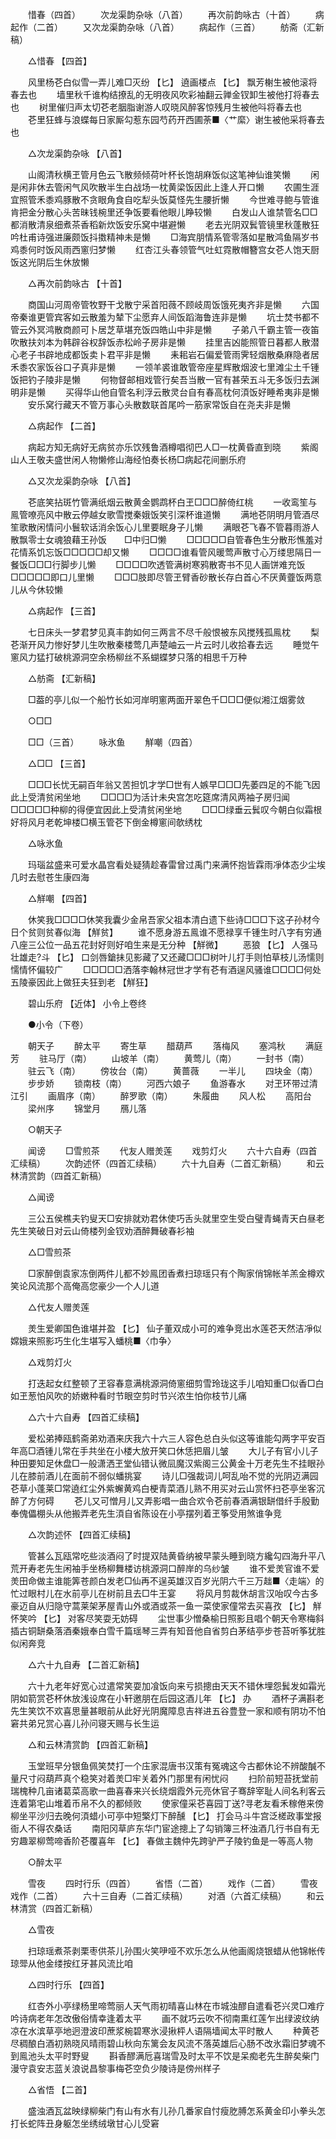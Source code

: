 <!-- { "loadSidebar": true } -->
　　惜春（四首） 
　　次龙渠韵杂咏（八首） 
　　再次前韵咏古（十首） 
　　病起作（二首） 
　　又次龙渠韵杂咏（八首） 
　　病起作（三首） 
　　舫斋（汇新稿） 

　　△惜春 【四首】 

　　风里杨芲白似雪一弄儿难□灭纷 【匕】 遶画楼点 【匕】 飘芳榭生被他滚将春去也 
　　墙里秋千谁构结撩乱的无明夜风吹彩袖翻云亸金钗卸生被他打将春去也 
　　树里催归声太切芲老胭脂谢游人叹晓风醉客惊残月生被他呌将春去也 
　　芲里狂蜂与浪蝶每日家厮勾惹东园芍药开西圃荼■〈艹縻〉谢生被他采将春去也 

　　△次龙渠韵杂咏 【八首】 

　　山阁清秋横玊管月色云飞散频倾荷叶杯长饱胡麻饭似这笔神仙谁笑懒 
　　闲是闲非休去管闲气风吹散半生白战场一枕黄梁饭因此上逢人开口懒 
　　农圃生涯宜照管禾黍鸡豚散不贪眼角食自吃犁头饭莫怪先生腰折懒 
　　今世难寻鲍与管谁肯把金分散心头苦昧钱椀里还争饭要看他眼儿睁较懒 
　　白发山人谁禁管名□□都消散清泉细煮茶香稻新炊饭安乐窝中堪避懒 
　　老去光阴双鬂管镜里秋蓬散狂吟杜甫诗强进廉颇饭抖擞精神未是懒 
　　□海宾朋情系管零落如星散鸿鱼隔岁书鸡黍何时饭风雨西窻归梦懒 
　　红杏江头春领管气吐虹霓散帽簪宫女芲人饱天厨饭这光阴后生休放懒 

　　△再次前韵咏古 【十首】 

　　商国山河周帝管牧野干戈散宁采首阳薇不顾岐周饭饿死夷齐非是懒 
　　六国帝秦谁更管宾客如云散羞为辇下尘愿弃人间饭蹈海鲁连非是懒 
　　坑士焚书都不管云外冥鸿散商颜可卜居芝草堪充饭四皓山中非是懒 
　　子弟八千霸主管一夜笛吹散扶刘本为韩辟谷权辞饭赤松岭子房非是懒 
　　挂里吉凶能照管日暮都人散潜心老子书辟地成都饭卖卜君平非是懒 
　　耒耜岩石偏爱管雨霁轻烟散桑麻隐者居禾黍农家饭谷口子真非是懒 
　　一领羊裘谁敢管帝座星辉散烟波七里滩尘土千锺饭把钓子陵非是懒 
　　何物督邮相戏管行矣吾当散一官有甚荣五斗无多饭归去渊明非是懒 
　　买得华山他自管名利浮云散灵台自有春高枕何湏饭好睡希夷非是懒 
　　安乐窝行藏天不管万事心头散数联首尾吟一筋家常饭自在尧夫非是懒 

　　△病起作 【二首】 

　　病起方知无病好无病贫亦乐饮残鲁酒樽唱彻巴人□一枕黄昏直到晓 
　　紫阁山人王敬夫盛世闲人物懒修山海经怕奏长杨□病起花间删乐府 

　　△又次龙渠韵杂咏 【八首】 

　　芲底笑拈斑竹管满纸烟云散黄金鹦鹉杯白玊□□□醉倚红桃 
　　一收鸾笙与鳯管嘹亮风中散云停越女歌雪搅秦娥饭笑引深杯谁道懒 
　　满地芲阴明月管酒尽笙歌散闲情问小鬟软话消余饭心儿里要眠身子儿懒 
　　满眼芲飞春不管暮雨游人散飘零士女魂狼藉王孙饭　　□中归□懒 
　　□□□□□自管春色生分散形憔羞对花情系饥忘饭□□□□□却又懒 
　　□□□□谁看管风暖莺声散寸心万缕思隔日一餐饭□□□行脚步儿懒 
　　□□□□吹透管满树寒鸦散寄书不见人画饼难充饭□□□□□即口儿里懒 
　　□□□肢即尽管玊臂香砂散长存白首心不厌黄虀饭两意儿从今休较懒 

　　△病起作 【三首】 

　　七日床头一梦君梦见真丰韵如何三两言不尽千般恨被东风搅残孤鳯枕 
　　梨芲渐开风力惨好梦儿生吹散秦楼莺几声楚岫云一片云时儿收拾春去远 
　　睡觉午窻风力猛打破桃源洞空余杨柳丝不系蝴蝶梦只落的相思千万种 

　　△舫斋 【汇新稿】 

　　□葢的亭儿似一个船竹长如河岸明窻两面开翠色千□□□便似湘江烟雾敛 

　　○□□ 

　　□□（三首） 
　　咏氷鱼 
　　觧嘲（四首） 

　　△□□ 【三首】 

　　□□□长忧无嗣百年翁又苦担饥才学□世有人嫉早□□□先萎四足的不能飞因此上受清贫闲坐地 
　　□□□□为活计未央宫怎吃筵席清风两袖子房归闻□□□□□种柳的得便宜因此上受清贫闲坐地 
　　□□□绿垂云鬂叹今朝白似霜根好将风月老乾坤楼□横玉管芲下倒金樽窻间欹绣枕 

　　△咏氷鱼 

　　玛瑙盆盛来可爱水晶宫看处疑猜趁春雷曾过禹门来满怀抱皆霖雨凈体态少尘埃几时去慰苍生康四海 

　　△觧嘲 【四首】 

　　休笑我□□□□休笑我囊少金帛吾家父祖本清白遗下些诗□□□下这子孙材今日个贫则贫春似海 【觧贫】 
　　谁不愿身游五鳯谁不愿禄享千锺生时八字有穷通八座三公位一品五花封好则好咱生来是无分种 【觧微】 
　　恶狼 【匕】 人强马壮雄走?斗 【匕】 口剑唇鎗抺见影藏了又还藏□□□树叶儿打手则怕草枝儿汤懦则懦情怀偏较广 
　　□□□□□洒落李翰林冠世才学有芲有酒逞风骚谁□□□□何处五陵豪因此上做狂夫狂到老 【觧狂】 

　　碧山乐府 【近体】 小令上卷终 

　　●小令（下卷） 

　　朝天子 
　　醉太平 
　　寄生草 
　　醋葫芦 
　　落梅风 
　　塞鸿秋 
　　满庭芳 
　　驻马厅（南） 
　　山坡羊（南） 
　　黄莺儿（南） 
　　一封书（南） 
　　驻云飞（南） 
　　傍妆台（南） 
　　黄蔷薇 
　　一半儿 
　　四块金（南） 
　　步步娇 
　　锁南枝（南） 
　　河西六娘子 
　　鱼游春水 
　　对玊环带过清江引 
　　画眉序（南） 
　　醉罗歌（南） 
　　朱履曲 
　　风人松 
　　高阳台 
　　梁州序 
　　锦堂月 
　　鴈儿落 

　　○朝天子 

　　闻谤 
　　□雪煎茶 
　　代友人赠羙莲 
　　戏剪灯火 
　　六十六自寿（四首汇续稿） 
　　次韵述怀（四首汇续稿） 
　　六十九自寿（二首汇新稿） 
　　和云林清赏韵（四首汇新稿） 

　　△闻谤 

　　三公五侯樵夫钓叟天□安排就劝君休使巧舌头就里空生受白璧青蝇青天白昼老先生笑破日对云山倚楼列金钗劝酒醉舞破春衫袖 

　　△□雪煎茶 

　　□家醉倒袁家冻倒两件儿都不妙鳯团香煮扫琼瑶只有个陶家俏锦帐羊羔金樽欢笑论风流那个高俺高您豪少一个人儿道 

　　△代友人赠羙莲 

　　羙生爱卿国色谁堪并盈 【匕】 仙子董双成小可的难争竞出水莲芲天然洁凈似嫦娥来照影巧生化生堪写入蟠桃■〈巾争〉 

　　△戏剪灯火 

　　打迭起女红整顿了玊容春意满桃源洞倚窻细剪雪玲珑这手儿咱知重□似香□白如玊葱怕风吹的娇嫩种看时节眼空剪时节兴浓生怕你枝节儿痛 

　　△六十六自寿 【四首汇续稿】 

　　爱松弟捧瓯鹤斋弟劝酒来庆我六十六三人容色总白头似这等谁能勾两字平安百年高□酒锺儿常在手共坐在小楼大放开笑口休恁把眉儿皱 
　　大儿子有官小儿子种田要知足休盘□一般潇洒玊堂仙错认微凨魔汉紫阁三公黄金十万老先生不挂眼孙儿在膝前酒儿在面前不弱似蟠挑宴 
　　诗儿□强裁词儿呵乱咍不觉的光阴迈满园芲草小蓬莱□常遶红尘外紫蠏黄鸡白梗青菜酒儿熟不用买对云山赏怀扫芲亭坐客沉醉了方何碍 
　　芲儿又可憎月儿又弄影唱一曲合欢令芲前春酒满银缾借纤手殷勤奉傀儡棚头从他搬弄老先生湏自省陈设在小亭摆列着玊筝受用煞谁争竞 

　　△次韵述怀 【四首汇续稿】 

　　管甚么瓦瓯常吃些淡酒闷了时提双陆黄昏纳被早蒙头睡到晓方纔勾四海升平八荒开寿老先生闲袖手坐杨柳舞楼访桃源洞口醉岸的乌纱皱 
　　谁不爱羙官谁不爱羙田命做主谁能筭苍颜白发老□仙再不逞英雄汉百岁光阴六千三万趉■〈走端〉的忙过眼村儿在水前亭儿在树前且去□牛王宴 
　　将风月剪裁休胡言汉咍叹今古多豪迈自从归隐守蒿莱架茅屋青山外或酒或茶一鱼一菜使家僮常去买喜孜 【匕】 觧怀笑吟 【匕】 对客尽笑耍无妨碍 
　　尘世事少憎桑榆日照影且唱个朝天令寒梅斜插古铜缾桑落酒秦娥奉白雪千篇瑶琴三弄有知音他自省剪白茅结亭步苍苔听筝犹胜似闲奔竞 

　　△六十九自寿 【二首汇新稿】 

　　六十九老年好宽心过遣常笑耍加飡饭向来亏损摠由天天不错休埋怨鬂发如霜光阴如箭赏芲杯休放浅设席在小轩邀朋在后园这酒儿年 【匕】 办 
　　酒杯子满斟老先生笑饮不欢喜思量甚眼前从此好光阴魔障息吉祥进五谷豊登一家和顺有阴功不怕窘共弟兄赏心喜儿孙问寝天赐与长生运 

　　△和云林清赏韵 【四首汇新稿】 

　　玉堂班早分银鱼佩笑焚打一个庒家混唐书汉策有冤魂这今古都休论不辨酸醎不量尺寸闷葫芦真个稳笑对着羙□牢关着外门那里有闲忧闷 
　　扫阶前短苔抚堂前瑞槐种几亩诸葛菜高歌一曲喜春来兴长绕烟霞外元亮休官子骞辞宰耻人间名利客云连着第宅山堆着币帛不久的都倾败 
　　使家僮采芲喜园丁送?寻老友看禾稼倦来傍柳坐平沙归去晚何湏蜡小可亭中短檠灯下醉醺 【匕】 打会马斗牛宫泛槎政事堂报衙人不得农桑话 
　　南阳冈草庐东华门宦途摠上了勾销簿三杯浊酒几行书自有无穷趣翠柳莺啼香阶芲覆喜年 【匕】 春做主魏仲先跨驴严子陵钓鱼是一等高人物 

　　○醉太平 

　　雪夜 
　　四时行乐（四首） 
　　省悟（二首） 
　　戏作（二首） 
　　雪夜戏作（二首） 
　　六十三自寿（二首汇续稿） 
　　对酒（六首汇续稿） 
　　和云林清赏（四首汇新稿） 

　　△雪夜 

　　扫琼瑶煮茶剥栗枣供茶儿孙围火笑吚哑不欢乐怎么从他画阁烧银蜡从他锦帐传琼斝从他金缕按红牙甚风流比咱 

　　△四时行乐 【四首】 

　　红杏外小亭绿杨里啼莺丽人天气雨初晴喜山林在市城浊醪自遣看芲兴灵□难疗吟诗病老年怎改傲俗情幸逢着太平 
　　画不就巧云吹不彻南熏红莲乍出绿波纹纳凉在水滨草亭地迥澄波印蔗浆椀碧寒氷浸揪枰人语隔墙闻太平时散人 
　　种黄芲尽稠酿白酒初熟晓风晴雨碧山秋向东篱会友风流不落英雄后心肠不改氷霜旧梦魂不到鳯池头太平时野叟 
　　斟香醪满卮喜瑞雪及时太平不饮是呆痴老先生醉矣柴门漫守袁安志蓝关浪说昌黎事梅芲空负少陵诗是傍州样子 

　　△省悟 【二首】 

　　盛浊酒瓦盆映绿柳柴门有山有水有儿孙几番家自忖瘦肐膊怎系黄金印小拳头怎打长蛇阵丑身躯怎坐绣绒墩甘心儿受窘 
